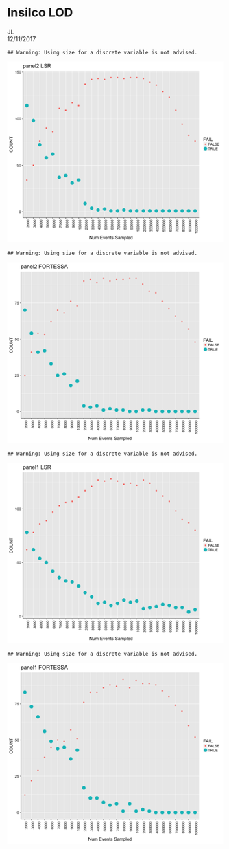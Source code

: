 # Insilco LOD
JL  
12/11/2017  








```
## Warning: Using size for a discrete variable is not advised.
```

![](Insilico_V5_files/figure-html/unnamed-chunk-1-1.png)<!-- -->

```
## Warning: Using size for a discrete variable is not advised.
```

![](Insilico_V5_files/figure-html/unnamed-chunk-1-2.png)<!-- -->

```
## Warning: Using size for a discrete variable is not advised.
```

![](Insilico_V5_files/figure-html/unnamed-chunk-1-3.png)<!-- -->

```
## Warning: Using size for a discrete variable is not advised.
```

![](Insilico_V5_files/figure-html/unnamed-chunk-1-4.png)<!-- -->
